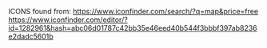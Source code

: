 ICONS found from:
https://www.iconfinder.com/search/?q=map&price=free
https://www.iconfinder.com/editor/?id=1282961&hash=abc06d01787c42bb35e46eed40b544f3bbbf397ab8236e2dadc5601b
